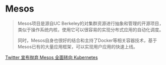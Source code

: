 

# Mesos


> Mesos项目是源自UC Berkeley的对集群资源进行抽象和管理的开源项目，类似于操作系统内核，使用它可以很容易的实现分布式应用的自动化调度。
> 
> 同时，Mesos自身也很好的结合和主持了Docker等相关容器技术，基于Mesos已有的大量应用框架，可以实现用户应用的快速上线。




[Twitter 宣布抛弃 Mesos 全面转向 Kubernetes](https://mp.weixin.qq.com/s/5S_lXr5wuszoHHIK0iQKsA)
